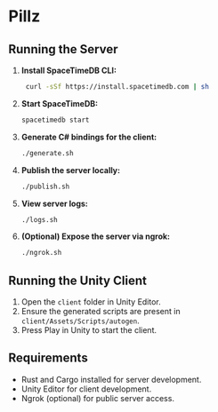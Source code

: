 # Pillz

## Running the Server


1. **Install SpaceTimeDB CLI:**
   ```sh
    curl -sSf https://install.spacetimedb.com | sh   
   ```
   
2. **Start SpaceTimeDB:**
    ```sh
    spacetimedb start
    ```

3. **Generate C# bindings for the client:**
   ```sh
   ./generate.sh
   ```

4. **Publish the server locally:**
   ```sh
   ./publish.sh
   ```

5. **View server logs:**
   ```sh
   ./logs.sh
   ```

6. **(Optional) Expose the server via ngrok:**
   ```sh
   ./ngrok.sh
   ```

## Running the Unity Client

1. Open the `client` folder in Unity Editor.
2. Ensure the generated scripts are present in `client/Assets/Scripts/autogen`.
3. Press Play in Unity to start the client.

## Requirements

- Rust and Cargo installed for server development.
- Unity Editor for client development.
- Ngrok (optional) for public server access.
